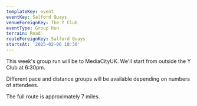 ```yaml
---
templateKey: event
eventKey: Salford Quays
venueForeignKey: The Y Club
eventType: Group Run
terrain: Road
routeForeignKey: Salford Quays
startsAt: '2025-02-06 18:30'
---
```

This week's group run will be to MediaCityUK. We'll start from outside the Y Club at 6:30pm.

Different pace and distance groups will be available depending on numbers of attendees.

The full route is approximately 7 miles.
